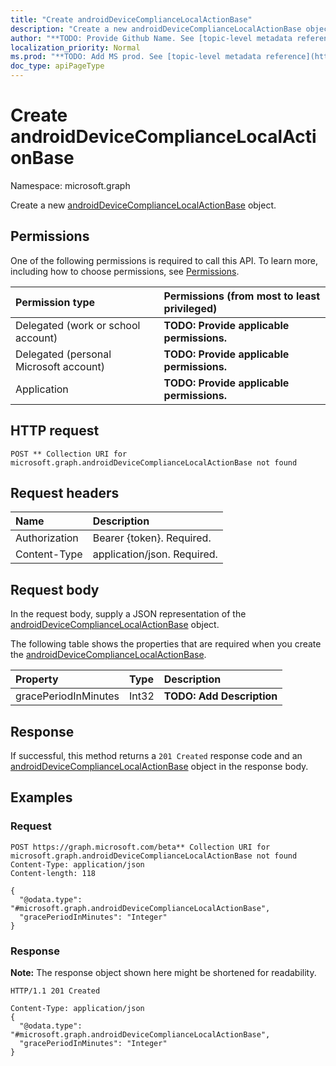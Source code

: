 ```yaml
---
title: "Create androidDeviceComplianceLocalActionBase"
description: "Create a new androidDeviceComplianceLocalActionBase object."
author: "**TODO: Provide Github Name. See [topic-level metadata reference](https://msgo.azurewebsites.net/add/document/guidelines/metadata.html#topic-level-metadata)**"
localization_priority: Normal
ms.prod: "**TODO: Add MS prod. See [topic-level metadata reference](https://msgo.azurewebsites.net/add/document/guidelines/metadata.html#topic-level-metadata)**"
doc_type: apiPageType
---
```


# Create androidDeviceComplianceLocalActionBase
Namespace: microsoft.graph

Create a new [androidDeviceComplianceLocalActionBase](../resources/intune-androiddevicecompliancelocalactionbase.md) object.

## Permissions
One of the following permissions is required to call this API. To learn more, including how to choose permissions, see [Permissions](/graph/permissions-reference).

|Permission type|Permissions (from most to least privileged)|
|:---|:---|
|Delegated (work or school account)|**TODO: Provide applicable permissions.**|
|Delegated (personal Microsoft account)|**TODO: Provide applicable permissions.**|
|Application|**TODO: Provide applicable permissions.**|

## HTTP request

<!-- {
  "blockType": "ignored"
}
-->
``` http
POST ** Collection URI for microsoft.graph.androidDeviceComplianceLocalActionBase not found
```

## Request headers
|Name|Description|
|:---|:---|
|Authorization|Bearer {token}. Required.|
|Content-Type|application/json. Required.|

## Request body
In the request body, supply a JSON representation of the [androidDeviceComplianceLocalActionBase](../resources/intune-androiddevicecompliancelocalactionbase.md) object.

The following table shows the properties that are required when you create the [androidDeviceComplianceLocalActionBase](../resources/intune-androiddevicecompliancelocalactionbase.md).

|Property|Type|Description|
|:---|:---|:---|
|gracePeriodInMinutes|Int32|**TODO: Add Description**|



## Response

If successful, this method returns a `201 Created` response code and an [androidDeviceComplianceLocalActionBase](../resources/intune-androiddevicecompliancelocalactionbase.md) object in the response body.

## Examples

### Request
<!-- {
  "blockType": "request",
  "name": "create_androiddevicecompliancelocalactionbase_from_"
}
-->
``` http
POST https://graph.microsoft.com/beta** Collection URI for microsoft.graph.androidDeviceComplianceLocalActionBase not found
Content-Type: application/json
Content-length: 118

{
  "@odata.type": "#microsoft.graph.androidDeviceComplianceLocalActionBase",
  "gracePeriodInMinutes": "Integer"
}
```


### Response
**Note:** The response object shown here might be shortened for readability.
<!-- {
  "blockType": "response",
  "truncated": true,
  "@odata.type": "microsoft.graph.androidDeviceComplianceLocalActionBase"
}
-->
``` http
HTTP/1.1 201 Created

Content-Type: application/json
{
  "@odata.type": "#microsoft.graph.androidDeviceComplianceLocalActionBase",
  "gracePeriodInMinutes": "Integer"
}
```

